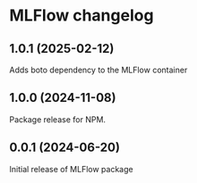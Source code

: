 # MLFlow changelog

## 1.0.1 (2025-02-12)

Adds boto dependency to the MLFlow container

## 1.0.0 (2024-11-08)

Package release for NPM.

## 0.0.1 (2024-06-20)

Initial release of MLFlow package
